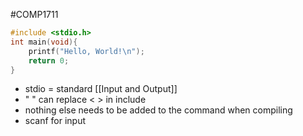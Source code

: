 #COMP1711
```c
#include <stdio.h>
int main(void){
	printf("Hello, World!\n");
	return 0;
}
```
- stdio = standard [[Input and Output]]
- " " can replace < > in include
- nothing else needs to be added to the command when compiling
- scanf for input
